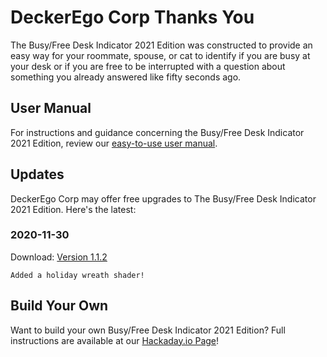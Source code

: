 # DeckerEgo Corp Thanks You

The Busy/Free Desk Indicator 2021 Edition was constructed to provide an easy way for your roommate, spouse, or cat to identify if you are busy at your desk or if you are free to be interrupted with a question about something you already answered like fifty seconds ago.

## User Manual

For instructions and guidance concerning the Busy/Free Desk Indicator 2021 Edition, review our [easy-to-use user manual](https://docs.google.com/document/d/1Aq5RcLSJUTe7unPQ9NFNM568gAli1XiDiWOW0XTifgc/).

## Updates

DeckerEgo Corp may offer free upgrades to The Busy/Free Desk Indicator 2021 Edition. Here's the latest:

### 2020-11-30

Download: [Version 1.1.2](https://github.com/deckerego/busy-free_indicator/releases/download/1.1.2/CIRCUITPY.zip)

    Added a holiday wreath shader!

## Build Your Own

Want to build your own Busy/Free Desk Indicator 2021 Edition? Full instructions are available at our [Hackaday.io Page](https://hackaday.io/project/175732-busyfree-desk-indicator)!
